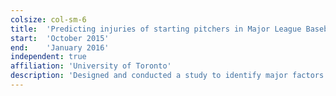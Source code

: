 ```yaml
---
colsize: col-sm-6
title:  'Predicting injuries of starting pitchers in Major League Baseball'
start:  'October 2015'
end:    'January 2016'
independent: true
affiliation: 'University of Toronto'
description: 'Designed and conducted a study to identify major factors associated with a starting pitcher’s injuries using MLB game-play data available online. Identified and gathered data related to game-play, roster, and disabled lists from multiple sources – approximately 320Mb of data. Joined and cleaned the data using SQL and R by matching teams and player names. Developed a logistic regression model as well as tree-based models including a random forest model to identify the key factors and to build a predictive model for injuries during a season.'
---
```

